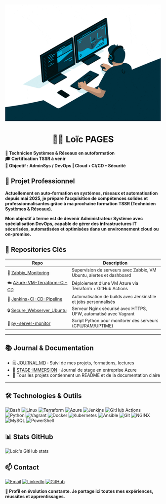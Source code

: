 

<p align="center">
  <img src="assets/devops-desk-profile.gif" alt="DevOps multi-écrans animé" width="600">
</p>

<h1 align="center">👨‍💻 Loïc PAGES</h1>
<p align="center">

  **🎯 Technicien Systèmes & Réseaux en autoformation  
🎓 Certification TSSR à venir  
🔧 Objectif : AdminSys / DevOps | Cloud • CI/CD • Sécurité**

</p>

## 🏢 Projet Professionnel

**Actuellement en auto-formation en systèmes, réseaux et automatisation depuis mai 2025, je prépare l’acquisition de compétences solides et professionnalisantes grâce à ma prochaine formation TSSR (Technicien Systèmes & Réseaux).**

**Mon objectif à terme est de devenir Administrateur Système avec spécialisation DevOps, capable de gérer des infrastructures IT sécurisées, automatisées et optimisées dans un environnement cloud ou on-premise.**


## 💼 Repositories Clés

| Repo | Description |
|--------|-------------|
| 🔧 [Zabbix_Monitoring](https://github.com/loicpgs/Zabbix_Monitoring) | Supervision de serveurs avec Zabbix, VM Ubuntu, alertes et dashboard |
| ☁️ [Azure-VM-Terraform-CI-CD](https://github.com/loicpgs/Azure-VM-Terraform-CI-CD) | Déploiement d’une VM Azure via Terraform + GitHub Actions |
| 🚀 [Jenkins-CI-CD-Pipeline](https://github.com/loicpgs/Jenkins-CI-CD-Pipeline) | Automatisation de builds avec Jenkinsfile et jobs personnalisés |
| 🔒 [Secure_Webserver_Ubuntu](https://github.com/loicpgs/Secure_Webserver_Ubuntu) | Serveur Nginx sécurisé avec HTTPS, UFW, automatisé avec Vagrant |
| 🐍 [py-server-monitor](https://github.com/loicpgs/py-server-monitor) | Script Python pour monitorer des serveurs (CPU/RAM/UPTIME) |

---

## 📚 Journal & Documentation

- 🗒️ [JOURNAL.MD](https://github.com/loicpgs/JOURNAL.MD) : Suivi de mes projets, formations, lectures  
- 🧪 [STAGE-IMMERSION](https://github.com/loicpgs/STAGE-IMMERSION) : Journal de stage en entreprise Azure  
- 📄 Tous les projets contiennent un README et de la documentation claire

---

## 🛠️ Technologies & Outils
![Bash](https://img.shields.io/badge/-Bash-black?logo=gnubash&logoColor=white)
![Linux](https://img.shields.io/badge/-Linux-FCC624?logo=linux&logoColor=black)
![Terraform](https://img.shields.io/badge/-Terraform-7B42BC?logo=terraform&logoColor=white)
![Azure](https://img.shields.io/badge/-Azure-0078D4?logo=microsoftazure&logoColor=white)
![Jenkins](https://img.shields.io/badge/-Jenkins-D24939?logo=jenkins&logoColor=white)
![GitHub Actions](https://img.shields.io/badge/-GitHub_Actions-2088FF?logo=githubactions&logoColor=white)
![Python](https://img.shields.io/badge/-Python-3776AB?logo=python&logoColor=white)
![Vagrant](https://img.shields.io/badge/-Vagrant-1563FF?logo=vagrant&logoColor=white)
![Docker](https://img.shields.io/badge/-Docker-2496ED?logo=docker&logoColor=white)
![Kubernetes](https://img.shields.io/badge/-Kubernetes-326CE5?logo=kubernetes&logoColor=white)
![Ansible](https://img.shields.io/badge/-Ansible-EE0000?logo=ansible&logoColor=white)
![Git](https://img.shields.io/badge/-Git-F05032?logo=git&logoColor=white)
![NGINX](https://img.shields.io/badge/-NGINX-009639?logo=nginx&logoColor=white)
![MySQL](https://img.shields.io/badge/-MySQL-4479A1?logo=mysql&logoColor=white)
![PowerShell](https://img.shields.io/badge/-PowerShell-012456?logo=powershell&logoColor=white)



## 📊 Stats GitHub

![Loïc's GitHub stats](https://github-readme-stats.vercel.app/api?username=loicpgs&show_icons=true&theme=radical)

## 📫 Contact

[![Email](https://img.shields.io/badge/-Email-D14836?logo=gmail&logoColor=white)](mailto:tssr.pages@outlook.fr)
[![LinkedIn](https://img.shields.io/badge/-LinkedIn-0077B5?logo=linkedin&logoColor=white)](https://www.linkedin.com/feed/?highlightedUpdateType=SHARED_BY_YOUR_NETWORK&highlightedUpdateUrn=urn%3Ali%3Aactivity%3A7353361099489984512)
[![GitHub](https://img.shields.io/badge/-GitHub-181717?logo=github&logoColor=white)](https://github.com/loicpgs)

**🚧 Profil en évolution constante. Je partage ici toutes mes expériences, réussites et apprentissages.**
